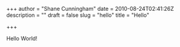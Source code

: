+++
author = "Shane Cunningham"
date = 2010-08-24T02:41:26Z
description = ""
draft = false
slug = "hello"
title = "Hello"

+++


<p>Hello World!</p>